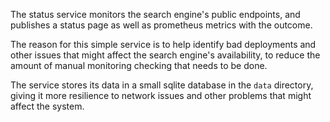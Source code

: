 The status service monitors the search engine's public endpoints, 
and publishes a status page as well as prometheus metrics with the outcome.

The reason for this simple service is to help identify bad deployments
and other issues that might affect the search engine's availability, to
reduce the amount of manual monitoring checking that needs to be done.

The service stores its data in a small sqlite database in the `data` directory,
giving it more resilience to network issues and other problems that might affect
the system.